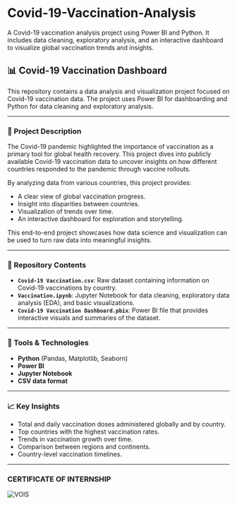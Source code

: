 # Covid-19-Vaccination-Analysis
A Covid-19 vaccination analysis project using Power BI and Python. It includes data cleaning, exploratory analysis, and an interactive dashboard to visualize global vaccination trends and insights.


## 📊 Covid-19 Vaccination Dashboard

This repository contains a data analysis and visualization project focused on Covid-19 vaccination data. The project uses Power BI for dashboarding and Python for data cleaning and exploratory analysis.

---

### 📌 Project Description

The Covid-19 pandemic highlighted the importance of vaccination as a primary tool for global health recovery. This project dives into publicly available Covid-19 vaccination data to uncover insights on how different countries responded to the pandemic through vaccine rollouts.

By analyzing data from various countries, this project provides:

- A clear view of global vaccination progress.
- Insight into disparities between countries.
- Visualization of trends over time.
- An interactive dashboard for exploration and storytelling.

This end-to-end project showcases how data science and visualization can be used to turn raw data into meaningful insights.

---

### 📁 Repository Contents

- **`Covid-19 Vaccination.csv`**: Raw dataset containing information on Covid-19 vaccinations by country.
- **`Vaccination.ipynb`**: Jupyter Notebook for data cleaning, exploratory data analysis (EDA), and basic visualizations.
- **`Covid-19 Vaccination Dashboard.pbix`**: Power BI file that provides interactive visuals and summaries of the dataset.

---

### 🔧 Tools & Technologies

- **Python** (Pandas, Matplotlib, Seaborn)
- **Power BI**
- **Jupyter Notebook**
- **CSV data format**

---

### 📈 Key Insights

- Total and daily vaccination doses administered globally and by country.
- Top countries with the highest vaccination rates.
- Trends in vaccination growth over time.
- Comparison between regions and continents.
- Country-level vaccination timelines.

---
### CERTIFICATE OF INTERNSHIP
![VOIS](https://github.com/user-attachments/assets/5e159836-f7d9-4c54-8d90-cbfa65e403fa)



